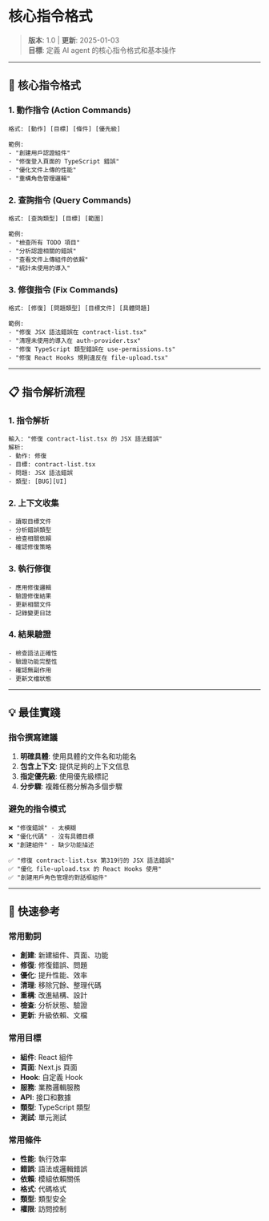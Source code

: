 # 核心指令格式

> **版本**: 1.0 | **更新**: 2025-01-03  
> **目標**: 定義 AI agent 的核心指令格式和基本操作

---

## 🎯 核心指令格式

### 1. 動作指令 (Action Commands)
```
格式: [動作] [目標] [條件] [優先級]

範例:
- "創建用戶認證組件"
- "修復登入頁面的 TypeScript 錯誤"
- "優化文件上傳的性能"
- "重構角色管理邏輯"
```

### 2. 查詢指令 (Query Commands)
```
格式: [查詢類型] [目標] [範圍]

範例:
- "檢查所有 TODO 項目"
- "分析認證相關的錯誤"
- "查看文件上傳組件的依賴"
- "統計未使用的導入"
```

### 3. 修復指令 (Fix Commands)
```
格式: [修復] [問題類型] [目標文件] [具體問題]

範例:
- "修復 JSX 語法錯誤在 contract-list.tsx"
- "清理未使用的導入在 auth-provider.tsx"
- "修復 TypeScript 類型錯誤在 use-permissions.ts"
- "修復 React Hooks 規則違反在 file-upload.tsx"
```

---

## 📋 指令解析流程

### 1. 指令解析
```
輸入: "修復 contract-list.tsx 的 JSX 語法錯誤"
解析: 
- 動作: 修復
- 目標: contract-list.tsx
- 問題: JSX 語法錯誤
- 類型: [BUG][UI]
```

### 2. 上下文收集
```
- 讀取目標文件
- 分析錯誤類型
- 檢查相關依賴
- 確認修復策略
```

### 3. 執行修復
```
- 應用修復邏輯
- 驗證修復結果
- 更新相關文件
- 記錄變更日誌
```

### 4. 結果驗證
```
- 檢查語法正確性
- 驗證功能完整性
- 確認無副作用
- 更新文檔狀態
```

---

## 💡 最佳實踐

### 指令撰寫建議
1. **明確具體**: 使用具體的文件名和功能名
2. **包含上下文**: 提供足夠的上下文信息
3. **指定優先級**: 使用優先級標記
4. **分步驟**: 複雜任務分解為多個步驟

### 避免的指令模式
```
❌ "修復錯誤" - 太模糊
❌ "優化代碼" - 沒有具體目標
❌ "創建組件" - 缺少功能描述

✅ "修復 contract-list.tsx 第319行的 JSX 語法錯誤"
✅ "優化 file-upload.tsx 的 React Hooks 使用"
✅ "創建用戶角色管理的對話框組件"
```

---

## 🎯 快速參考

### 常用動詞
- **創建**: 新建組件、頁面、功能
- **修復**: 修復錯誤、問題
- **優化**: 提升性能、效率
- **清理**: 移除冗餘、整理代碼
- **重構**: 改進結構、設計
- **檢查**: 分析狀態、驗證
- **更新**: 升級依賴、文檔

### 常用目標
- **組件**: React 組件
- **頁面**: Next.js 頁面
- **Hook**: 自定義 Hook
- **服務**: 業務邏輯服務
- **API**: 接口和數據
- **類型**: TypeScript 類型
- **測試**: 單元測試

### 常用條件
- **性能**: 執行效率
- **錯誤**: 語法或邏輯錯誤
- **依賴**: 模組依賴關係
- **格式**: 代碼格式
- **類型**: 類型安全
- **權限**: 訪問控制
